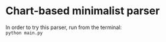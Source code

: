 # Chart-based minimalist parser
In order to try this parser, run from the terminal:<br>
```python main.py```
